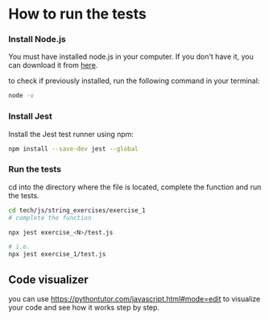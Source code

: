 <!-- toc -->
# How to run the tests
### Install Node.js
You must have installed node.js in your computer. If you don't have it, you can download it from [here](https://nodejs.org/en/download/).

to check if previously installed, run the following command in your terminal:
```bash
node -v
```

### Install Jest

Install the Jest test runner using npm:

```bash
npm install --save-dev jest --global
```

### Run the tests
cd into the directory where the file is located, complete the function and run the tests.

```bash
cd tech/js/string_exercises/exercise_1
# complete the function

npx jest exercise_<N>/test.js

# i.e. 
npx jest exercise_1/test.js
```


## Code visualizer
you can use https://pythontutor.com/javascript.html#mode=edit to visualize your code and see how it works step by step.
